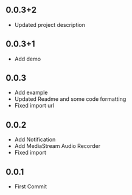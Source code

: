 ## 0.0.3+2
- Updated project description

## 0.0.3+1
- Add demo

## 0.0.3
- Add example
- Updated Readme and some code formatting
- Fixed import url

## 0.0.2
- Add Notification
- Add MediaStream Audio Recorder
- Fixed import

## 0.0.1
- First Commit